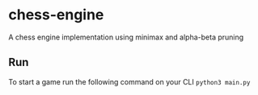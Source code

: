 # chess-engine
A chess engine implementation using minimax and alpha-beta pruning

## Run
To start a game run the following command on your CLI
```python3 main.py```
